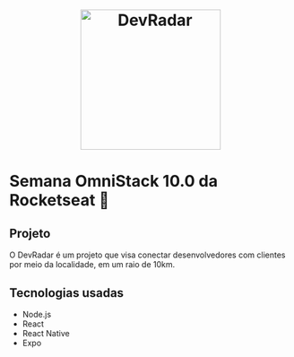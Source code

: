 <h1 align="center">
    <img alt="DevRadar" title="#DevRadar" src=".github/devradar.svg" width="250px" />
</h1>

# Semana OmniStack 10.0 da Rocketseat :rocket:

## Projeto

O DevRadar é um projeto que visa conectar desenvolvedores com clientes por meio da localidade, em um raio de 10km.

## Tecnologias usadas
- Node.js
- React
- React Native
- Expo
